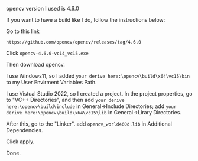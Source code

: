 opencv version I used is 4.6.0

If you want to have a build like I do, follow the instructions below:

Go to this link
```
https://github.com/opencv/opencv/releases/tag/4.6.0
```
Click ```opencv-4.6.0-vc14_vc15.exe```

Then download opencv.

I use Windows11, so I added ```your derive here:\opencv\build\x64\vc15\bin``` to my User Envirment Variables Path.

I use Vistual Studio 2022, so I created a project. In the project properties, go to "VC++ Directories", and then 
add ```your derive here:\opencv\build\include``` in General->Include Directories;
add ```your derive here:\opencv\build\x64\vc15\lib``` in General->Lirary Directories.

After this, go to the "Linker". 
add ```opencv_world460d.lib``` in Additional Dependencies.

Click apply. 

Done.


